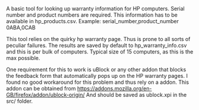 A basic tool for looking up warranty information for HP computers.
Serial number and product numbers are required. This information has to be available
in hp_products.csv.
Example:
serial_number,product_number
0ABA,0CAB

This tool relies on the quirky hp warranty page. Thus is prone to all sorts of peculiar failures.
The results are saved by default to hp_warranty_info.csv and this is per bulk of computers.
Typical size of 15 computers, as this is the max possible.

One requirement for this to work is uBlock or any other addon that blocks the feedback
form that automatically pops up on the HP warranty pages. I found no good workaround
for this problem and thus rely on a addon.
This addon can be obtained from https://addons.mozilla.org/en-GB/firefox/addon/ublock-origin/
And should be saved as ublock.xpi in the src/ folder.
